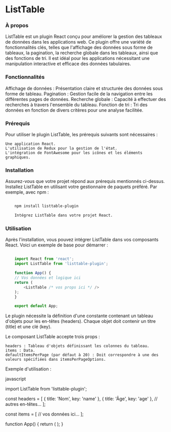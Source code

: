 # ListTable

### À propos

ListTable est un plugin React conçu pour améliorer la gestion des tableaux de données dans les applications web. Ce plugin offre une variété de fonctionnalités clés, telles que l'affichage des données sous forme de tableaux, la pagination, la recherche globale dans les tableaux, ainsi que des fonctions de tri. Il est idéal pour les applications nécessitant une manipulation interactive et efficace des données tabulaires.

### Fonctionnalités

Affichage de données : Présentation claire et structurée des données sous forme de tableau.
Pagination : Gestion facile de la navigation entre les différentes pages de données.
Recherche globale : Capacité à effectuer des recherches à travers l'ensemble du tableau.
Fonction de tri : Tri des données en fonction de divers critères pour une analyse facilitée.

### Prérequis

Pour utiliser le plugin ListTable, les prérequis suivants sont nécessaires :

    Une application React.
    L'utilisation de Redux pour la gestion de l'état.
    L'intégration de FontAwesome pour les icônes et les éléments graphiques.

### Installation

Assurez-vous que votre projet répond aux prérequis mentionnés ci-dessus.
Installez ListTable en utilisant votre gestionnaire de paquets préféré. Par exemple, avec npm :

``` bash

    npm install listtable-plugin

    Intégrez ListTable dans votre projet React.
```

### Utilisation

Après l'installation, vous pouvez intégrer ListTable dans vos composants React. Voici un exemple de base pour démarrer :

``` javascript

    import React from 'react';
    import ListTable from 'listtable-plugin';

    function App() {
    // Vos données et logique ici
    return (
        <ListTable /* vos props ici */ />
    );
    }

    export default App;
```

Le plugin nécessite la définition d'une constante contenant un tableau d'objets pour les en-têtes (headers). Chaque objet doit contenir un titre (title) et une clé (key).

Le composant ListTable accepte trois props :

    headers : Tableau d'objets définissant les colonnes du tableau.
    items : Data.
    defaultItemsPerPage (par défaut à 20) : Doit correspondre à une des valeurs spécifiées dans itemsPerPageOptions.

Exemple d'utilisation :

javascript

import ListTable from 'listtable-plugin';

const headers = [
  { title: 'Nom', key: 'name' },
  { title: 'Âge', key: 'age' },
  // autres en-têtes...
];

const items = [
  // vos données ici...
];

function App() {
  return (
    <ListTable
      headers={headers}
      items={items}
      defaultItemsPerPage={20}
    />
  );
}